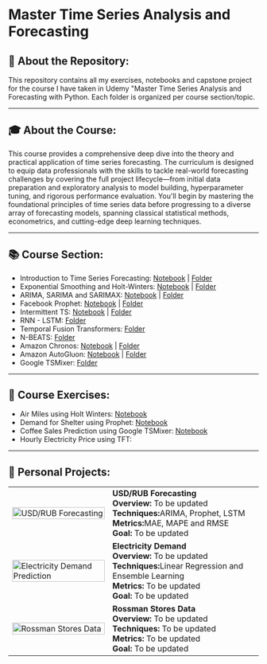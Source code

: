 # Master Time Series Analysis and Forecasting

## 📁 About the Repository:
This repository contains all my exercises, notebooks and capstone project for the course I have taken in Udemy "Master Time Series Analysis and Forecasting with Python. Each folder is organized per course section/topic.

---

## 🎓 About the Course:
This course provides a comprehensive deep dive into the theory and practical application of time series forecasting. The curriculum is designed to equip data professionals with the skills to tackle real-world forecasting challenges by covering the full project lifecycle—from initial data preparation and exploratory analysis to model building, hyperparameter tuning, and rigorous performance evaluation. You'll begin by mastering the foundational principles of time series data before progressing to a diverse array of forecasting models, spanning classical statistical methods, econometrics, and cutting-edge deep learning techniques.

---

## 📚 Course Section:
* Introduction to Time Series Forecasting: [Notebook](https://github.com/jenelaineDC/Master-Time-Series-Analysis-Forecasting/blob/main/Introduction%20to%20Time%20Series/Introduction_to_Time_Series_Analysis.ipynb) | [Folder](https://github.com/jenelaineDC/Master-Time-Series-Analysis-Forecasting/tree/main/Introduction%20to%20Time%20Series)
* Exponential Smoothing and Holt-Winters: [Notebook](https://github.com/jenelaineDC/Master-Time-Series-Analysis-Forecasting/blob/main/Exponential%20Smoothing%20and%20Holt-Winters/Exponential_Smoothing_and_Holt_Winters.ipynb) | [Folder](https://github.com/jenelaineDC/Master-Time-Series-Analysis-Forecasting/tree/main/Exponential%20Smoothing%20and%20Holt-Winters)
* ARIMA, SARIMA and SARIMAX: [Notebook](https://github.com/jenelaineDC/Master-Time-Series-Analysis-Forecasting/blob/main/ARIMA%2C%20SARIMA%2C%20SARIMAX/ARIMA_SARIMA_SARIMAX_CV.ipynb) | [Folder](https://github.com/jenelaineDC/Master-Time-Series-Analysis-Forecasting/tree/main/ARIMA%2C%20SARIMA%2C%20SARIMAX)
* Facebook Prophet: [Notebook](https://github.com/jenelaineDC/Master-Time-Series-Analysis-Forecasting/blob/main/PROPHET/Facebook_Prophet_Daily_Bike_Share.ipynb) | [Folder](https://github.com/jenelaineDC/Master-Time-Series-Analysis-Forecasting/tree/main/PROPHET)
* Intermittent TS: [Notebook](https://github.com/jenelaineDC/Master-Time-Series-Analysis-Forecasting/blob/main/Intermittent%20TS/Intermittent_Time_Series_using_AutoArima.ipynb) | [Folder](https://github.com/jenelaineDC/Master-Time-Series-Analysis-Forecasting/tree/main/Intermittent%20TS)
* RNN - LSTM: [Folder](https://github.com/jenelaineDC/Master-Time-Series-Analysis-Forecasting/tree/main/RNN%20-%20LSTM)
* Temporal Fusion Transformers: [Folder](https://github.com/jenelaineDC/Master-Time-Series-Analysis-Forecasting/tree/main/TFT)
* N-BEATS: [Folder](https://github.com/jenelaineDC/Master-Time-Series-Analysis-Forecasting/tree/main/N-BEATS)
* Amazon Chronos: [Notebook](https://github.com/jenelaineDC/Master-Time-Series-Analysis-Forecasting/blob/main/AMAZON%20CHRONOS/Amazon_Chronos_v2.ipynb) | [Folder](https://github.com/jenelaineDC/Master-Time-Series-Analysis-Forecasting/tree/main/AMAZON%20CHRONOS)
* Amazon AutoGluon: [Notebook](https://github.com/jenelaineDC/Master-Time-Series-Analysis-Forecasting/blob/main/Amazon%20AutoGluon/Amazon_Autogluon.ipynb) | [Folder](https://github.com/jenelaineDC/Master-Time-Series-Analysis-Forecasting/tree/main/Amazon%20AutoGluon)
* Google TSMixer: [Folder](https://github.com/jenelaineDC/Master-Time-Series-Analysis-Forecasting/tree/main/GOOGLE%20TSMIXER)

---

## 🧪 Course Exercises:
- Air Miles using Holt Winters: [Notebook](https://github.com/jenelaineDC/Master-Time-Series-Analysis-Forecasting/blob/main/Exponential%20Smoothing%20and%20Holt-Winters/Holt_Winters_AirMiles.ipynb)
- Demand for Shelter using Prophet: [Notebook](https://github.com/jenelaineDC/Master-Time-Series-Analysis-Forecasting/blob/main/PROPHET/Facebook_Prophet_Demand_for_Shelter.ipynb)
- Coffee Sales Prediction using Google TSMixer: [Notebook](https://github.com/jenelaineDC/Master-Time-Series-Analysis-Forecasting/blob/main/GOOGLE%20TSMIXER/GoogleTSMixer_Coffee_Sales_Multivariate_Forecast.ipynb)
- Hourly Electricity Price using TFT:

---

## 🧪 Personal Projects:

<table>
  <tr>
    <td width="40%">
      <img src="https://www.forexcrunch.com/wp-content/uploads/2021/06/forex-market.png" alt="USD/RUB Forecasting" width="100%"/>
    </td>
    <td width="60%">
      <strong>USD/RUB Forecasting</strong><br>
      <strong>Overview:</strong> To be updated<br>
      <strong>Techniques:</strong>ARIMA, Prophet, LSTM<br>
      <strong>Metrics:</strong>MAE, MAPE and RMSE<br>
      <strong>Goal:</strong> To be updated
    </td>
  </tr>
  <tr>
    <td>
      <img src="https://www.fedenerg.ma/wp-content/uploads/2018/07/Hausse-de-58-de-la-production-nationale.jpg" alt="Electricity Demand Prediction" width="100%"/>
    </td>
    <td>
      <strong>Electricity Demand</strong><br>
      <strong>Overview:</strong> To be updated<br>
      <strong>Techniques:</strong>Linear Regression and Ensemble Learning<br>
      <strong>Metrics:</strong> To be updated<br>
      <strong>Goal:</strong> To be updated
    </td>
  </tr>
  <tr>
    <td>
      <img src="https://www.insider-trends.com/wp-content/uploads/2017/12/1.-Retail-Experience-Luxury-Brand-Store.jpeg" alt="Rossman Stores Data" width="100%"/>
    </td>
    <td>
      <strong>Rossman Stores Data</strong><br>
      <strong>Overview:</strong> To be updated<br>
      <strong>Techniques:</strong> To be updated<br>
      <strong>Metrics:</strong> To be updated<br>
      <strong>Goal:</strong> To be updated
    </td>
  </tr>
</table>


